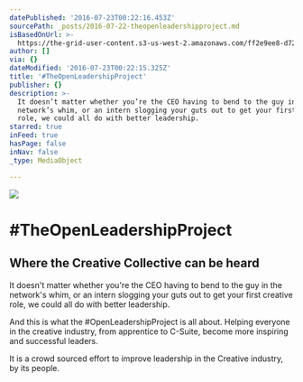 ```yaml
---
datePublished: '2016-07-23T00:22:16.453Z'
sourcePath: _posts/2016-07-22-theopenleadershipproject.md
isBasedOnUrl: >-
  https://the-grid-user-content.s3-us-west-2.amazonaws.com/ff2e9ee8-d723-4260-91d4-6a9ec015e4fd.png
author: []
via: {}
dateModified: '2016-07-23T00:22:15.325Z'
title: '#TheOpenLeadershipProject'
publisher: {}
description: >-
  It doesn’t matter whether you’re the CEO having to bend to the guy in the
  network’s whim, or an intern slogging your guts out to get your first creative
  role, we could all do with better leadership.
starred: true
inFeed: true
hasPage: false
inNav: false
_type: MediaObject

---
```

![](https://imgflo.herokuapp.com/graph/vahj1ThiexotieMo/1edc3f39852bd58957c5d75e1719950f/croprotate.png?cropheight=804&cropwidth=1435&degrees=0&input=https%3A%2F%2Fthe-grid-user-content.s3-us-west-2.amazonaws.com%2Fff2e9ee8-d723-4260-91d4-6a9ec015e4fd.png&x=0&y=0)

# \#TheOpenLeadershipProject

## Where the Creative Collective can be heard

It doesn't matter whether you're the CEO having to bend to the guy in the network's whim, or an intern slogging your guts out to get your first creative role, we could all do with better leadership.

And this is what the \#OpenLeadershipProject is all about. Helping everyone in the creative industry, from apprentice to C-Suite, become more inspiring and successful leaders.

It is a crowd sourced effort to improve leadership in the Creative industry, by its people.
